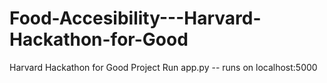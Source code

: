 # Food-Accesibility---Harvard-Hackathon-for-Good
Harvard Hackathon for Good Project
Run app.py -- runs on localhost:5000
